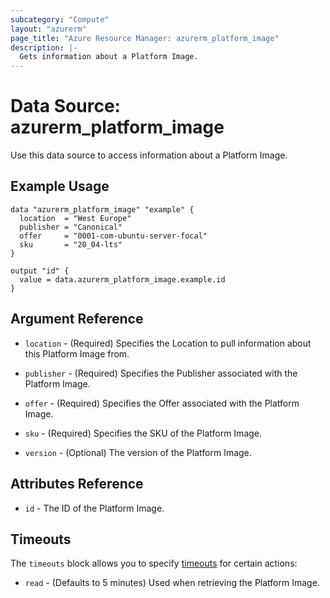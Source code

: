 ```yaml
---
subcategory: "Compute"
layout: "azurerm"
page_title: "Azure Resource Manager: azurerm_platform_image"
description: |-
  Gets information about a Platform Image.
---
```


# Data Source: azurerm_platform_image

Use this data source to access information about a Platform Image.

## Example Usage

```hcl
data "azurerm_platform_image" "example" {
  location  = "West Europe"
  publisher = "Canonical"
  offer     = "0001-com-ubuntu-server-focal"
  sku       = "20_04-lts"
}

output "id" {
  value = data.azurerm_platform_image.example.id
}
```

## Argument Reference

* `location` - (Required) Specifies the Location to pull information about this Platform Image from.

* `publisher` - (Required) Specifies the Publisher associated with the Platform Image.

* `offer` - (Required) Specifies the Offer associated with the Platform Image.

* `sku` - (Required) Specifies the SKU of the Platform Image.

* `version` - (Optional) The version of the Platform Image.

## Attributes Reference

* `id` - The ID of the Platform Image.

## Timeouts

The `timeouts` block allows you to specify [timeouts](https://www.terraform.io/language/resources/syntax#operation-timeouts) for certain actions:

* `read` - (Defaults to 5 minutes) Used when retrieving the Platform Image.
